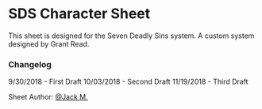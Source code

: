 # SDS Character Sheet

This sheet is designed for the Seven Deadly Sins system. A custom system designed by Grant Read.

### Changelog
9/30/2018 - First Draft
10/03/2018 - Second Draft
11/19/2018 - Third Draft


Sheet Author: [@Jack M.](https://app.roll20.net/users/329031/jack-m)